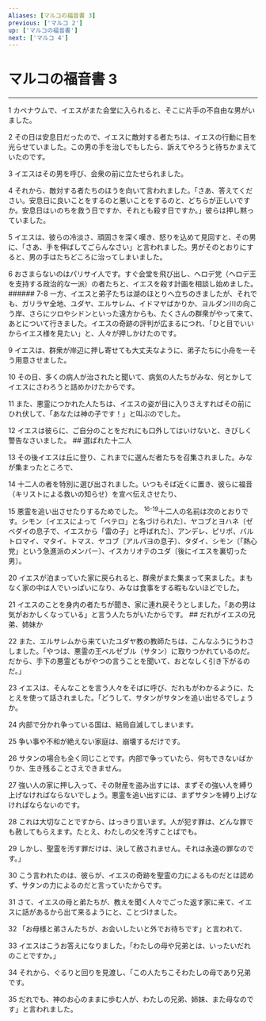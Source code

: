 ```yaml
---
Aliases: [マルコの福音書 3]
previous: ['マルコ 2']
up: ['マルコの福音書']
next: ['マルコ 4']
---
```

# マルコの福音書 3

***




1 
カペナウムで、イエスがまた会堂に入られると、そこに片手の不自由な男がいました。 



2 
その日は安息日だったので、イエスに敵対する者たちは、イエスの行動に目を光らせていました。この男の手を治しでもしたら、訴えてやろうと待ちかまえていたのです。 



3 
イエスはその男を呼び、会衆の前に立たせられました。 



4 
それから、敵対する者たちのほうを向いて言われました。「さあ、答えてください。安息日に良いことをするのと悪いことをするのと、どちらが正しいですか。安息日はいのちを救う日ですか、それとも殺す日ですか。」彼らは押し黙っていました。 



5 
イエスは、彼らの冷淡さ、頑固さを深く嘆き、怒りを込めて見回すと、その男に、「さあ、手を伸ばしてごらんなさい」と言われました。男がそのとおりにすると、男の手はたちどころに治ってしまいました。 



6 
おさまらないのはパリサイ人です。すぐ会堂を飛び出し、ヘロデ党（ヘロデ王を支持する政治的な一派）の者たちと、イエスを殺す計画を相談し始めました。 ###### 7-8 一方、イエスと弟子たちは湖のほとりへ立ちのきましたが、それでも、ガリラヤ全地、ユダヤ、エルサレム、イドマヤばかりか、ヨルダン川の向こう岸、さらにツロやシドンといった遠方からも、たくさんの群衆がやって来て、あとについて行きました。イエスの奇跡の評判が広まるにつれ、「ひと目でいいからイエス様を見たい」と、人々が押しかけたのです。 



9 
イエスは、群衆が岸辺に押し寄せても大丈夫なように、弟子たちに小舟を一そう用意させました。 



10 
その日、多くの病人が治されたと聞いて、病気の人たちがみな、何とかしてイエスにさわろうと詰めかけたからです。 



11 
また、悪霊につかれた人たちは、イエスの姿が目に入りさえすればその前にひれ伏して、「あなたは神の子です！」と叫ぶのでした。 



12 
イエスは彼らに、ご自分のことをだれにも口外してはいけないと、きびしく警告なさいました。 ## 選ばれた十二人 



13 
その後イエスは丘に登り、これまでに選んだ者たちを召集されました。みなが集まったところで、 



14 
十二人の者を特別に選び出されました。いつもそば近くに置き、彼らに福音（キリストによる救いの知らせ）を宣べ伝えさせたり、 



15 
悪霊を追い出させたりするためでした。 <sup class="versenum">16-19</sup>十二人の名前は次のとおりです。シモン〔イエスによって「ペテロ」と名づけられた〕、ヤコブとヨハネ〔ゼベダイの息子で、イエスから「雷の子」と呼ばれた〕、アンデレ、ピリポ、バルトロマイ、マタイ、トマス、ヤコブ〔アルパヨの息子〕、タダイ、シモン〔「熱心党」という急進派のメンバー〕、イスカリオテのユダ〔後にイエスを裏切った男〕。 



20 
イエスが泊まっていた家に戻られると、群衆がまた集まって来ました。まもなく家の中は人でいっぱいになり、みなは食事をする暇もないほどでした。 



21 
イエスのことを身内の者たちが聞き、家に連れ戻そうとしました。「あの男は気がおかしくなっている」と言う人たちがいたからです。 ## だれがイエスの兄弟、姉妹か 



22 
また、エルサレムから来ていたユダヤ教の教師たちは、こんなふうにうわさしました。「やつは、悪霊の王ベルゼブル（サタン）に取りつかれているのだ。だから、手下の悪霊どもがやつの言うことを聞いて、おとなしく引き下がるのだ。」 



23 
イエスは、そんなことを言う人々をそばに呼び、だれもがわかるように、たとえを使って話されました。「どうして、サタンがサタンを追い出せるでしょうか。 



24 
内部で分かれ争っている国は、結局自滅してしまいます。 



25 
争い事や不和が絶えない家庭は、崩壊するだけです。 



26 
サタンの場合も全く同じことです。内部で争っていたら、何もできないばかりか、生き残ることさえできません。 



27 
強い人の家に押し入って、その財産を盗み出すには、まずその強い人を縛り上げなければならないでしょう。悪霊を追い出すには、まずサタンを縛り上げなければならないのです。 



28 
これは大切なことですから、はっきり言います。人が犯す罪は、どんな罪でも赦してもらえます。たとえ、わたしの父を汚すことばでも。 



29 
しかし、聖霊を汚す罪だけは、決して赦されません。それは永遠の罪なのです。」 



30 
こう言われたのは、彼らが、イエスの奇跡を聖霊の力によるものだとは認めず、サタンの力によるのだと言っていたからです。 



31 
さて、イエスの母と弟たちが、教えを聞く人々でごった返す家に来て、イエスに話があるから出て来るようにと、ことづけました。 



32 
「お母様と弟さんたちが、お会いしたいと外でお待ちです」と言われて、 



33 
イエスはこうお答えになりました。「わたしの母や兄弟とは、いったいだれのことですか。」 



34 
それから、ぐるりと回りを見渡し、「この人たちこそわたしの母であり兄弟です。 



35 
だれでも、神のお心のままに歩む人が、わたしの兄弟、姉妹、また母なのです」と言われました。
